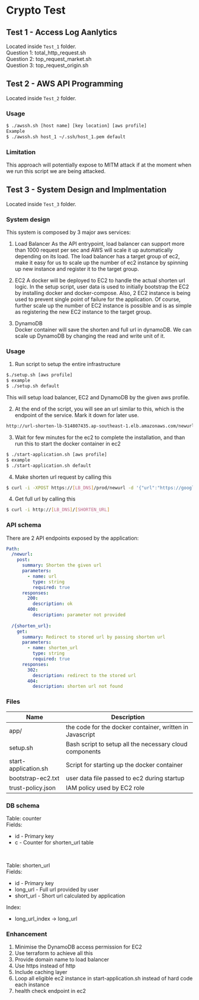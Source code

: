 # Crypto Test 
## Test 1 - Access Log Aanlytics 
Located inside `Test_1` folder.  
Question 1: total_http_request.sh  
Question 2: top_request_market.sh  
Question 3: top_request_origin.sh  

## Test 2 - AWS API Programming 
Located inside `Test_2` folder.  

### Usage
```bash
$ ./awssh.sh [host name] [key location] [aws profile]
Example
$ ./awssh.sh host_1 ~/.ssh/host_1.pem default
```

### Limitation
This approach will potentially expose to MITM attack if at the moment when we run this script we are being attacked. 

## Test 3 - System Design and Implmentation 
Located inside `Test_3` folder.   

### System design 
This system is composed by 3 major aws services:  

1. Load Balancer
As the API entrypoint, load balancer can support more than 1000 request per sec and AWS will scale it up automatically depending on its load. 
The load balancer has a target group of ec2, make it easy for us to scale up the number of ec2 instance by spinning up new instance and register it to the target group. 

2. EC2 
A docker will be deployed to EC2 to handle the actual shorten url logic. In the setup script, user data is used to initially bootstrap the EC2 by installing docker and docker-compose. Also, 2 EC2 instance is being used to prevent single point of failure for the application. Of course, further scale up the number of EC2 instance is possible and is as simple as registering the new EC2 instance to the target group. 

3. DynamoDB  
Docker container will save the shorten and full url in dynamoDB. We can scale up DynamoDB by changing the read and write unit of it. 

### Usage
1. Run script to setup the entire infrastructure
``` bash
$./setup.sh [aws profile]
$ example
$ ./setup.sh default
```
This will setup load balancer, EC2 and DynamoDB by the given aws profile. 

2. At the end of the script, you will see an url similar to this, which is the endpoint of the service. Mark it down for later use.
```bash
http://url-shorten-lb-514807435.ap-southeast-1.elb.amazonaws.com/newurl
```

3. Wait for few minutes for the ec2 to complete the installation, and than run this to start the docker container in ec2
```bash
$ ./start-application.sh [aws profile]
$ example
$ ./start-application.sh default
```

4. Make shorten url request by calling this
```bash
$ curl -i -XPOST https://[LB_DNS]/prod/newurl -d '{"url":"https://google.com"}' -H 'Content-Type: application/json'
```

4. Get full url by calling this
```bash
$ curl -i http://[LB_DNS]/[SHORTEN_URL]
```

### API schema
There are 2 API endpoints exposed by the application:  
```yaml
Path:  
  /newurl:  
    post:  
      summary: Shorten the given url
      parameters: 
        - name: url
          type: string
          required: true
      responses:
        200:
          description: ok
        400:
          description: parameter not provided
    
  /{shorten_url}:
    get:
      summary: Redirect to stored url by passing shorten url
      parameters:
        - name: shorten_url
          type: string
          required: true
      responses:
        302:
          description: redirect to the stored url
        404:
          description: shorten url not found
```

### Files
| Name      | Description |  
| --------- | ----------- |  
| app/      | the code for the docker container, written in Javascript |
| setup.sh  | Bash script to setup all the necessary cloud components |
| start-application.sh  | Script for starting up the docker container |
| bootstrap-ec2.txt  | user data file passed to ec2 during startup |
| trust-policy.json | IAM policy used by EC2 role |

### DB schema
Table: counter  
Fields:   
- id - Primary key  
- c - Counter for shorten_url table

<br/> 

Table: shorten_url   
Fields:   
- id - Primary key
- long_url - Full url provided by user
- short_url - Short url calculated by application  

Index:  
- long_url_index -> long_url


### Enhancement
1. Minimise the DynamoDB access permission for EC2
2. Use terraform to achieve all this
3. Provide domain name to load balancer
4. Use https instead of http
5. Include caching layer
6. Loop all eligible ec2 instance in start-application.sh instead of hard code each instance
7. health check endpoint in ec2

